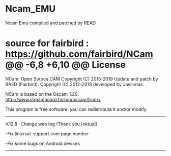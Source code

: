 # Ncam_EMU
Ncam Emu compiled and patched by READ

source for fairbird : https://github.com/fairbird/NCam
@@ -6,8 +6,10 @@ License
=========================
NCam: Open Source CAM
Copyright (C) 2015-2019 Update and patch by RAED (Fairbird).
Copyright (C) 2012-2018 developed by Javilonas.

NCam is based on the Oscam 1.20: http://www.streamboard.tv/svn/oscam/trunk/

This program is free software: you can redistribute it and/or modify
******************************************************************************
V.12.8
-Change web log (Thank you [oktus])

-Fix linuxsat-support.com page number

-Fix some bugs on Android devices
*******************************************